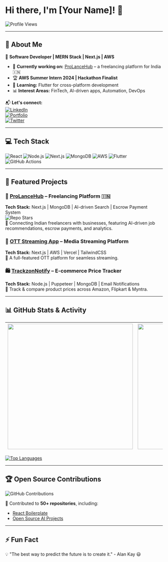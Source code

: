 # Hi there, I'm [Your Name]! 👋

![Profile Views](https://komarev.com/ghpvc/?username=yourusername&color=blue&style=flat)

---

## 🚀 About Me

🎯 **Software Developer | MERN Stack | Next.js | AWS**

- 🔭 **Currently working on:** [ProLanceHub](https://github.com/yourusername/ProLanceHub) – a freelancing platform for India 🇮🇳
- 🏆 **AWS Summer Intern 2024 | Hackathon Finalist**
- 🌱 **Learning:** Flutter for cross-platform development
- 📊 **Interest Areas:** FinTech, AI-driven apps, Automation, DevOps

📬 **Let's connect:**  
[![LinkedIn](https://img.shields.io/badge/-LinkedIn-blue?style=flat&logo=linkedin)](https://www.linkedin.com/in/yourprofile)  
[![Portfolio](https://img.shields.io/badge/-Portfolio-black?style=flat&logo=web)](https://yourportfolio.com)  
[![Twitter](https://img.shields.io/badge/-Twitter-blue?style=flat&logo=twitter)](https://twitter.com/yourhandle)

---

## 💻 Tech Stack

![React](https://img.shields.io/badge/-React-61DAFB?style=flat&logo=react&logoColor=black)
![Node.js](https://img.shields.io/badge/-Node.js-339933?style=flat&logo=node.js&logoColor=white)
![Next.js](https://img.shields.io/badge/-Next.js-black?style=flat&logo=next.js)
![MongoDB](https://img.shields.io/badge/-MongoDB-47A248?style=flat&logo=mongodb&logoColor=white)
![AWS](https://img.shields.io/badge/-AWS-orange?style=flat&logo=amazon-aws)
![Flutter](https://img.shields.io/badge/-Flutter-02569B?style=flat&logo=flutter)
![GitHub Actions](https://img.shields.io/badge/-GitHub%20Actions-2088FF?style=flat&logo=github-actions)

---

## 📌 Featured Projects

### 🚀 [ProLanceHub](https://github.com/yourusername/ProLanceHub) – Freelancing Platform 🇮🇳
**Tech Stack:** Next.js | MongoDB | AI-driven Search | Escrow Payment System  
![Repo Stars](https://img.shields.io/github/stars/yourusername/ProLanceHub?style=social)  
📌 Connecting Indian freelancers with businesses, featuring AI-driven job recommendations, escrow payments, and analytics.

### 🎥 [OTT Streaming App](https://github.com/yourusername/OTT-App) – Media Streaming Platform
**Tech Stack:** Next.js | AWS | Vercel | TailwindCSS  
📌 A full-featured OTT platform for seamless streaming.

### 🛍 [TrackzonNotify](https://github.com/yourusername/TrackzonNotify) – E-commerce Price Tracker
**Tech Stack:** Node.js | Puppeteer | MongoDB | Email Notifications  
📌 Track & compare product prices across Amazon, Flipkart & Myntra.

---

## 📊 GitHub Stats & Activity

| <img src="https://github-readme-stats.vercel.app/api?username=yourusername&show_icons=true&theme=radical" width=400 /> | <img src="https://streak-stats.demolab.com/?user=yourusername&theme=radical" width=400 /> |
|---|---|

[![Top Languages](https://github-readme-stats.vercel.app/api/top-langs/?username=yourusername&layout=compact&theme=radical)](https://github.com/yourusername)

---

## 🏆 Open Source Contributions

![GitHub Contributions](https://github-readme-activity-graph.vercel.app/graph?username=yourusername&theme=radical)

📌 Contributed to **50+ repositories**, including:
- [React Boilerplate](https://github.com/react-boilerplate/react-boilerplate)
- [Open Source AI Projects](https://github.com/someopensourceproject)

---

## ⚡ Fun Fact
💡 "The best way to predict the future is to create it." - Alan Kay 😃
